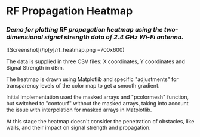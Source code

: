 # RF Propagation Heatmap
### *Demo for plotting RF propagation heatmap using the two-dimensional signal strength data of 2.4 GHz Wi-Fi antenna.*

![Screenshot](/ip[y]/rf_heatmap.png =700x600)

The data is supplied in three CSV files: X coordinates, Y coordinates and Signal Strength in dBm.

The heatmap is drawn using Matplotlib and specific "adjustments" for transparency levels of
the color map to get a smooth gradient.

Initial implementation used the masked arrays and "pcolormesh" function, but switched to "contourf" without the masked arrays, taking into account the issue with interpolation for masked arrays in Matplotlib.

At this stage the heatmap doesn't consider the penetration of obstacles, like walls,
and their impact on signal strength and propagation.
